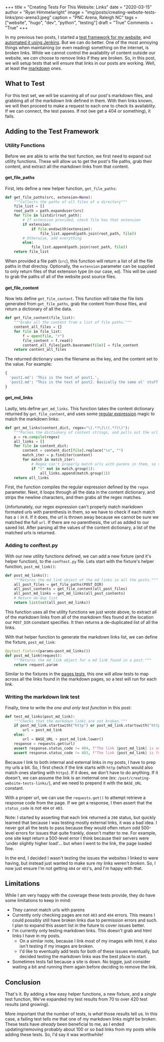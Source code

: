 +++
title  = "Creating Tests For This Website: Links"
date   = "2020-03-15"
author = "Ryan Himmelwright"
image  = "img/posts/creating-website-tests-links/pnc-arena3.jpeg"
caption = "PNC Arena, Raleigh NC"
tags   = ["website", "hugo", "dev", "python", "testing"]
draft  = "True"
Comments = "True"
+++

In my previous two posts, I started a [test framework for my
website](/post/creating-website-tests-pages/), and [automated it using
Jenkins](/post/creating-website-tests-ci/). But we can do better. One of the
most annoying things when maintaining (or even reading) something on the
internet, is broken links. While we cannot control the availablity of content
outside our website, we *can* choose to remove links if they are broken. So, in
this post, we will setup tests that will ensure that links in our posts are
working. Well, at least the
[markdown](https://guides.github.com/pdfs/markdown-cheatsheet-online.pdf) ones.

<!--more-->

## What to Test

For this test set, we will be scanning all of our post's markdown files, and
grabbing all of the markdown link defined in them. With then links known, we
will then proceed to make a request to each one to check its availablity. If we
can connect, the test passes. If not (we get a 404 or something), it fails.


## Adding to the Test Framework


### Utility Functions

Before we are able to write the test function, we first need to expand out
utility functions. These will allow us to get the post's file paths, grab their
content, and extract all the markdown links from that content.

#### get_file_paths

First, lets define a new helper function, `get_file_paths`:

```python
def get_file_paths(src, extension=None):
    """Collects the paths of all files of a directory"""
    file_list = []
    root_path = path.expanduser(src)
    for file in listdir(root_path):
        # If extension provided, check file has that extension
        if extension:
            if file.endswith(extension):
                file_list.append(path.join(root_path, file))
        # Otherwise, add everything
        else:
            file_list.append(path.join(root_path, file))
    return file_list
```

When provided a file path (`src`), this function will return a list of all the
file paths in that directoy. Optionally, the `extension` parameter can be
supplied to only return files of that extension type (in our case, `md`). This
will be used to grab the paths of all of the website post source files.


#### get_file_content

Now lets define `get_file_content`. This function will take the file lists
generated from `get_file_paths`, grab the content from those files,
and return a dictionary of all the data.

```python
def get_file_content(file_list):
    """Grabs all the content from a list of file paths."""
    content_all_files = {}
    for file in file_list:
        f = open(file, "r")
        file_content = f.read()
        content_all_files[path.basename(file)] = file_content
    return content_all_files
```

The returned dictionary uses the filename as the key, and the content set to the
value. For example:

```python
{
  'post1.md': 'This is the text of post1.',
  'post2.md': "This is the text of post2. Basically the same ol' stuff."
}

```

#### get_md_links

Lastly, lets define `get_md_links`. This function takes the content dictionary
returned by `get_file_content`, and uses some [regular
expression](https://en.wikipedia.org/wiki/Regular_expression) magic to match
the markdown links:

```python
def get_md_links(content_dict, regex="\[.*?\]\((.*?)\)"):
    """Parses the dictionary of content strings, and pulls out the url of any links."""
    p = re.compile(regex)
    all_links = []
    for file in content_dict:
        content = content_dict[file].replace("\n", "")
        match_iter = p.finditer(content)
        for match in match_iter:
            # Regex can't properly match urls with parens in them, so skip.
            if "(" not in match.group(1):
                all_links.append(match.group(1))
    return all_links
```

First, the function compiles the regular expression defined by the `regex`
parameter. Next, it loops through all the data in the content dictionary, and
strips the newline characters, and then grabs all the regex matches.

Unfortunately, our regex expression can't properly match markdown formated urls
with parenthesis in them, so we have to check if each match has a `(` in it. If
it does, the url is thrown away because we cannot be sure we matched the full
`url`. If there are no parenthesis, the url as added to our saved list. After
parsing all the values of the content dictionary, a list of the matched urls is
returned.

### Adding to conftest.py

With our new utility functions defined, we can add a new fixture (and it's
helper function), to the `conftest.py` file. Lets start with the fixture's
helper function, `post_md_link()`:

```python
def post_md_links():
    """Returns the md_link object of the md links in all the posts."""
    all_post_files = get_file_paths(POST_DIR)
    all_post_contents = get_file_content(all_post_files)
    all_post_md_links = get_md_links(all_post_contents)
    # Return de-dup list
    return list(set(all_post_md_links))
```

This function uses all the utility functions we just wrote above, to extract
all of the markdown links from all of the markdown files found at the location
our `POST_DIR` constant specifies. It then returns a de-duplicated list of all
the links.


With that helper function to generate the markdown links list, we can define
the fixture, `post_md_link`:

```python
@pytest.fixture(params=post_md_links())
def post_md_link(request):
    """Returns the md_link object for a md link found in a post."""
    return request.param
```

Similar to the fixtures in the [pages
tests](/post/creating-website-tests-pages/), this one will allow tests to map
across all the links found in the markdown pages, so a test will run for each
link.


### Writing the markdown link test

Finally, time to write the *one and only test function* in this post:

```python
def test_md_links(post_md_link):
    """Checks that the markdown links are not broken."""
    if post_md_link.startswith("http") or post_md_link.startswith("https"):
        url = post_md_link
    else:
        url = BASE_URL + post_md_link.lower()
    response = requests.get(url)
    assert response.status_code != 404, f"The link {post_md_link} is not found."
    assert response.status_code != 403, f"The link {post_md_link} is forbidden."
```

Because I link to both internal and external links in my posts, I have to prep
my urls a bit. So, I first check if the link starts with `http` (which would
also match ones starting with `https`). If it does, we don't have to do
anything. If it doesn't, we can assume the link is an ineternal one (ex:
`/post/creating-website-tests-links/`), and we need to prepend it with the
`BASE_URL` constant.

With a proper url, we can use the `requests.get()` to attempt retrieve a
response code from the page. If we get a response, I then assert that the
`status_code` is *not* `404` or `403`.

Note: I started by asserting that each link returned a `200` status, but
quickly learned that because I was testing mostly external links, it was a bad
idea. I never got all the tests to pass because they would often return odd
500-level errors for issues that quite frankly, doesn't matter to me. For
example, one site kept return a 500-level error I think because their servers
were 'under slightly higher load'... but when I went to the link, the page
loaded fine.

In the end, I decided I wasn't testing the issues the websites I linked to were
having, but instead just wanted to make sure my links weren't *broken*. So, I
now just ensure I'm not getting `404` or `403`'s, and I'm happy with that.


## Limitations

While I am very happy with the coverage these tests provide, they do have some
limitations to keep in mind:

- They cannot match urls with parens
- Currently only checking pages are not `403` and `404` errors. This means I
    could possibly still have broken links due to permission errors and such. I
    plan to expand this assert list in the future to cover issues better.
- I'm currently only testing markdown links. This doesn't grab and html links I
    have in my posts.
    - On a similar note, because I link most of my images with html, it also
        isn't testing if my images are broken.
    - I'd like to eventually add tests for both of these issues eventually, but
        decided testing the markdown links was the best place to start.
- Sometimes tests fail because a site is down. No biggie, just consider waiting
    a bit and running them again before deciding to remove the link.

## Conclusion

That's it. By adding a few easy helper functions, a new fixture, and a *single*
test function, We've expanded my test results from 70 to over 420 test results
(and growing).

More important that the number of tests, is *what* those results
tell us. In this case, a failing test tells me that one of my markdown links
*might* be broken. These tests have *already* been beneficial to me, as I ended
updating/removing probably about 100 or so bad links from my posts while
adding these tests. So, I'd say it was worthwhile!
